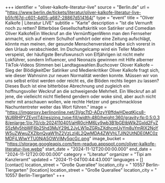 +++
identifier = "oliver-kalkofe-literatur-live"
source = "Berlin.de"
url = "https://www.berlin.de/tickets/literatur/oliver-kalkofe-literatur-live-b5fcf67d-c601-4d05-a687-28867d514164/"
type = "event"
title = "Oliver Kalkofe | Literatur LIVE"
subtitle = "Karte"
description = "Ist die Vernunft noch zu retten? Bitterböse Gesellschaftskritik von Satiriker und Comedian Oliver KalkofeEin Weckruf an die VernünftigenWenn man den Fernseher anmacht, sich auf einem Schulhof umhört oder eine Zeitung aufschlägt, könnte man meinen, der gesunde Menschenverstand habe sich vorerst in den Urlaub verabschiedet. Im Dschungelcamp wird ein Teller Maden verspeist, der häufigste Berufswunsch von Elfjährigen ist nicht mehr Lokführer, sondern Influencer, und Neonazis gewinnen mit Hilfe alberner TikTok-Videos Stimmen bei Landtagswahlen.Buchcover Olover Kalkofe – Sieg der BlödigkeitDer Satiriker und Medienkritiker Oliver Kalkofe fragt sich, wie dieser Wahnsinn zur neuen Normalität werden konnte. Müssen wir von uns selbst erlöst werden oder reicht es, die Blöden rechts liegen zu lassen?Dieses Buch ist eine bitterböse Abrechnung und zugleich ein hoffnungsvoller Weckruf an die schweigende Mehrheit. Ein Weckruf an all jene, die vielleicht nicht fließend gendern oder woke sind, aber auch nicht mehr mit anschauen wollen, wie rechte Hetzer und geschmacklose Nachuntentreter weiter das Wort führen."
image = "https://imgproxy.berlinonline.net/3VgcTtD-ADzyY6ffdwHDeqtKjcs8-WJ6RHPYZEvnIT4/resizing_type:fill/width:480/height:360/gravity:fp:0.5:0.38/enlarge:1/q:70/cb:2024110401/aHR0cHM6Ly9wb3B1bGEtbWlkZGxld2FyZS5zMy5hbWF6b25hd3MuY29tL2JvLW1pZGRsZXdhcmUvYm8uYmRlX2NoYW5uZWwuZXZlbnQvaW1hZ2VzLzI4L2QwMDA4ZWVhLTJlN2UtNDE0MC0zMDFjLWIwYTU0NjA5OWViMy5qcGc.png"
image_bucket = "https://storage.googleapis.com/fem-readup.appspot.com/oliver-kalkofe-literatur-live.webp"
start_date = "2024-11-12T20:00:00.000"
end_date = "2024-11-12T20:00:00.000"
category = "Literatur"
organizer = "Tipi am Kanzleramt"
updated = "2024-11-04T00:44:43.000"
languages = []
[contact]
location_street = "Große Querallee"
location_city = " 10557 Berlin-Tiergarten"
[location]
location_street = "Große Querallee"
location_city = " 10557 Berlin-Tiergarten"
+++
